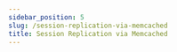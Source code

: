 ```yaml
---
sidebar_position: 5
slug: /session-replication-via-memcached
title: Session Replication via Memcached
---
```

